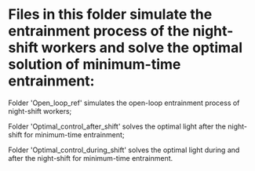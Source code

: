 # Files in this folder simulate the entrainment process of the night-shift workers and solve the optimal solution of minimum-time entrainment:

Folder 'Open_loop_ref' simulates the open-loop entrainment process of night-shift workers;

Folder 'Optimal_control_after_shift' solves the optimal light after the night-shift for minimum-time entrainment;

Folder 'Optimal_control_during_shift' solves the optimal light during and after the night-shift for minimum-time entrainment.

